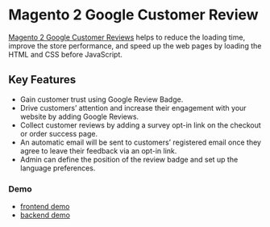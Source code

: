 <body>
	<main>
		<div class="content-wrapper">
			<div class="content-inner">
				<h1>Magento 2 Google Customer Review</h1>
				<p><a href="https://www.mageants.com/google-customer-review-for-magento-2.html">Magento 2 Google Customer Reviews</a> helps to reduce the loading time, improve the store performance, and speed up the web pages by loading the HTML and CSS before JavaScript.</p>
				
<div class="features-wrapper">
					<h2>Key Features</h2>
					<ul>
						<li>Gain customer trust using Google Review Badge.</li>
						<li>Drive customers’ attention and increase their engagement with your website by adding Google Reviews.</li>
						<li>Collect customer reviews by adding a survey opt-in link on the checkout or order success page.</li>
						<li>An automatic email will be sent to customers’ registered email once they agree to leave their feedback via an opt-in link.</li>
						<li>Admin can define the position of the review badge and set up the language preferences.</li>
					</ul>
				</div>
				<div class="more-features">
					<h3>Demo</h3>
					<ul>
						<li><a href="http://googlecustomerreview.mageantsdemo.b7fb87dd732790222.temporary.link/">frontend demo</a></li>
						<li><a href="http://mageantsdemo.b7fb87dd732790222.temporary.link/adminsession?un=googlecustomerreview&ps=admin@1234">backend demo</a></li>
					</ul>
				</div>
			</div>
		</div>
	</main>
</body>
</html>

